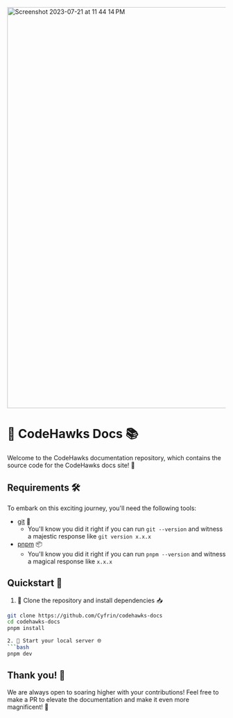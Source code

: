 <img width="926" alt="Screenshot 2023-07-21 at 11 44 14 PM" src="https://github.com/0xprinc/codehawks-docs/assets/82727098/49cee156-2cfe-4f29-8a7c-4f89db3625dd">

# 🦅 CodeHawks Docs 📚
Welcome to the CodeHawks documentation repository, which contains the source code for the CodeHawks docs site! 🚀

## Requirements 🛠️

To embark on this exciting journey, you'll need the following tools:

- [git](https://git-scm.com/book/en/v2/Getting-Started-Installing-Git) 🌿
  - You'll know you did it right if you can run `git --version` and witness a majestic response like `git version x.x.x`
- [pnpm](https://pnpm.io/) 📦
  - You'll know you did it right if you can run `pnpm --version` and witness a magical response like `x.x.x`

## Quickstart 🚀

1. 🐣 Clone the repository and install dependencies 📥
```bash
git clone https://github.com/Cyfrin/codehawks-docs
cd codehawks-docs
pnpm install

2. 🏁 Start your local server 🌐
```bash
pnpm dev
```

## Thank you! 🙌
We are always open to soaring higher with your contributions! Feel free to make a PR to elevate the documentation and make it even more magnificent! 🌟
